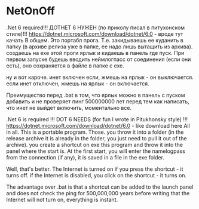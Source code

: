 # NetOnOff

.Net 6 required!!! ДОТНЕТ 6 НУЖЕН (по приколу писал в питухонском стиле)!!! https://dotnet.microsoft.com/download/dotnet/6.0 - вроде тут качать
В общем.
Это портабл прога. 
Т.е. закидываешь ее куданить в папку (в архиве релиза уже в папке, ее надо лишь вытащить из архива). создаешь на exe этой проги ярлык и кидаешь в панель где пуск.
При первом запуске будешь вводить неймлогпасс от соединения (если они есть), оно сохраняется в файле в папке с exe.

ну и вот кароче. инет включен если, жмешь на ярлык - он выключается. если инет отключен, жмешь на ярлык - он включается.

Преимущество перед .bat в том, что ярлык можно в панель с пуском добавить и не проверяет пинг 500000000 лет перед тем как написать, что инет не выйдет включить, моментально все.



.Net 6 is required !!! DOT 6 NEEDS (for fun I wrote in Pitukhonsky style) !!! https://dotnet.microsoft.com/download/dotnet/6.0 - like download here
All in all.
This is a portable program.
Those. you throw it into a folder (in the release archive it is already in the folder, you just need to pull it out of the archive). you create a shortcut on exe this program and throw it into the panel where the start is.
At the first start, you will enter the namelogpass from the connection (if any), it is saved in a file in the exe folder.

Well, that's better. The Internet is turned on if you press the shortcut - it turns off. if the Internet is disabled, you click on the shortcut - it turns on.

The advantage over .bat is that a shortcut can be added to the launch panel and does not check the ping for 500,000,000 years before writing that the Internet will not turn on, everything is instant. 
